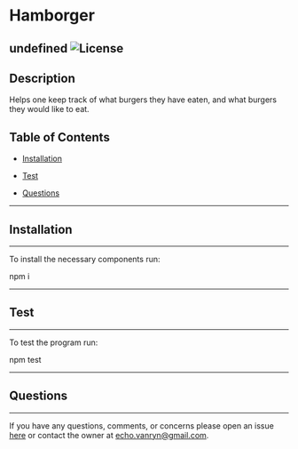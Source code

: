 # Hamborger
undefined
![License](https://img.shields.io/badge/License-undefined--Clause-purple.svg)
------------------------------------------------------------
## Description

Helps one keep track of what burgers they have eaten, and what burgers they would like to eat.

## Table of Contents

* [Installation](#installation)

* [Test](#test)

* [Questions](#questions)

------------------------------------------------------------

## Installation

------------------------------------------------------------

To install the necessary components run:

npm i

------------------------------------------------------------


## Test

------------------------------------------------------------

To test the program run:

npm test

------------------------------------------------------------

## Questions

------------------------------------------------------------

If you have any questions, comments, or concerns please open an issue [here](https://github.com/Weerklank/Hamborger) or contact the owner at [echo.vanryn@gmail.com](mailto:echo.vanryn@gmail.com).